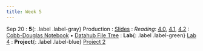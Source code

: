 ```yaml
---
title: Week 5
---
```


Sep 20
: **5**{: .label .label-gray} Production
: [Slides](https://docs.google.com/presentation/d/1WL9rZQSobVn4HcKP1lwmJ_K5fm6037J1qJrX-OKIaNc/edit?usp=sharing)
: *Reading*: [4.0](https://data-88e.github.io/textbook/content/04-production/index.html), [4.1](https://data-88e.github.io/textbook/content/04-production/production.html), [4.2](https://data-88e.github.io/textbook/content/04-production/shifts.html)
: [Cobb-Douglas Notebook](https://datahub.berkeley.edu/hub/user-redirect/git-pull?repo=https%3A%2F%2Fgithub.com%2Fdata-88e%2Ffa23-materials&urlpath=retro%2Ftree%2Ffa23-materials%2Flec%2Flec05%2FCobb-Douglas-v4.ipynb&branch=main) &#8226; [Datahub File Tree](https://datahub.berkeley.edu/hub/user-redirect/git-pull?repo=https%3A%2F%2Fgithub.com%2Fdata-88e%2Ffa23-materials&branch=main&urlpath=tree%2Ffa23-materials%2F)
: **Lab**{: .label .label-green} [Lab 4](https://datahub.berkeley.edu/hub/user-redirect/git-pull?repo=https%3A%2F%2Fgithub.com%2Fdata-88e%2Ffa23-materials&urlpath=retro%2Ftree%2Ffa23-materials%2Flab%2Flab04%2Flab04.ipynb&branch=main)
: **Project**{: .label .label-blue} [Project 2](https://datahub.berkeley.edu/hub/user-redirect/git-pull?repo=https%3A%2F%2Fgithub.com%2Fdata-88e%2Ffa23-materials&urlpath=retro%2Ftree%2Ffa23-materials%2Fproj%2Fproj02%2Fproj02.ipynb&branch=main)
